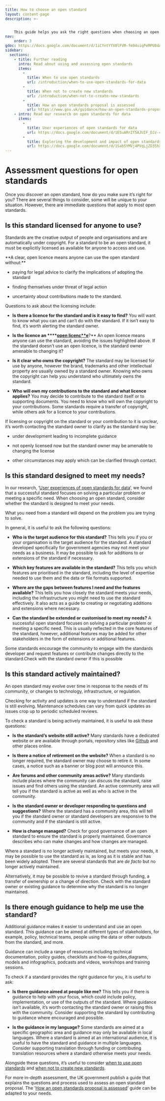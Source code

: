 ```yaml
---
title: How to choose an open standard
layout: content-page
description: >- 


    This guide helps you ask the right questions when choosing an open standard.
nav:
    order: 3
gdoc: https://docs.google.com/document/d/1iCYntYYX0lFVM-fm94siqPeMPU8dA_ctDQ2yewb9YQ8/edit?usp=sharing
sidebar:
  sections:
    - title: Further reading
      intro: Read about using and assessing open standards
      items:
        -          
          title: When to use open standards
          url: /introduction/when-to-use-open-standards-for-data
        -          
          title: When not to create new standards
          url: /introduction/when-not-to-create-new-standards
        -          
          title: How an open standards proposal is assessed
          url: https://www.gov.uk/guidance/how-an-open-standards-proposal-is-assessed
    - intro: Read our research on open standards for data
      items:
        -          
          title: User experiences of open standards for data
          url: https://docs.google.com/document/d/1E5uARrZf5AJUIF_DJz-42_793EY_Dwk7n7B3bMn3x5A/edit?usp=sharing
        -          
          title: Exploring the development and impact of open standards for data
          url: https://docs.google.com/document/d/1Sab5YMVj4PVqLjZD35hX8FTnMeeP6gLGG0xszuRMIaM/edit?usp=sharing
---
```



# Assessment questions for open standards

Once you discover an open standard, how do you make sure it’s right for you? There are several things to consider, some will be unique to your situation. However, there are immediate questions that apply to most open standards.

## Is this standard licensed for anyone to use?

Standards are the creative output of people and organisations and are automatically under copyright. For a standard to be an open standard, it must be explicitly licensed as available for anyone to access and use.

<div class="callout" markdown="1">
**A clear, open licence means anyone can use the open standard without:**

* paying for legal advice to clarify the implications of adopting the standard

* finding themselves under threat of legal action

* uncertainty about contributions made to the standard.
</div>

Questions to ask about the licensing include:

* **Is there a licence for the standard and is it easy to find?** You will want to know what you can and can’t do with the standard. If it isn’t easy to find, it’s worth alerting the standard owner.

* **Is the licence an ****[open licenc**e](http://opendefinition.org/guide/)**?** An open licence means anyone can use the standard, avoiding the issues highlighted above. If the standard doesn’t use an open licence, is the standard owner amenable to changing it?

* **Is it clear who owns the copyright?** The standard may be licensed for use by anyone, however the brand, trademarks and other intellectual property are usually owned by a standard owner. Knowing who owns the copyright can help you understand who ultimately owns the standard.

* **Who will own my contributions to the standard and what licence applies?** You may decide to contribute to the standard itself or to supporting documents. You need to know who will own the copyright to your contributions. Some standards require a transfer of copyright, while others ask for a licence to your contributions.

If licensing or copyright on the standard or your contribution to it is unclear, it’s worth contacting the standard owner to clarify as the standard may be:

* under development leading to incomplete guidance

* not openly licensed now but the standard owner may be amenable to changing the license

* other circumstances may apply which can be clarified through contact.

## Is this standard designed to meet my needs?

In our research, ‘[User experiences of open standards for data](https://docs.google.com/document/d/1E5uARrZf5AJUIF_DJz-42_793EY_Dwk7n7B3bMn3x5A/edit?usp=sharing)’, we found that a successful standard focuses on solving a particular problem or meeting a specific need. When choosing an open standard, consider whether the standard is designed to meet your needs.

What you need from a standard will depend on the problem you are trying to solve. 

In general, it is useful to ask the following questions:

* **Who is the target audience for this standard?** This tells you if you or your organisation is the target audience for the standard. A standard developed specifically for government agencies may not meet your needs as a business. It may be possible to ask for additions to or extensions of the standard if necessary.

* **Which key features are available in the standard?** This tells you which features are prioritised in the standard, including the level of expertise needed to use them and the data or file formats supported.

* **Where are the gaps between features I need and the features available?** This tells you how closely the standard meets your needs, including the infrastructure you might need to use the standard effectively. It also acts as a guide to creating or negotiating additions and extensions where necessary.

* **Can the standard be extended or customised to meet my needs?** A successful open standard focuses on solving a particular problem or meeting a specific need. This is usually reflected in the core features of the standard, however, additional features may be added for other stakeholders in the form of extensions or additional features.

Some standards encourage the community to engage with the standards developer and request features or contribute changes directly to the standard.Check with the standard owner if this is possible 

## Is this standard actively maintained?

An open standard may evolve over time in response to the needs of its community, or changes to technology, infrastructure, or regulation. 

Checking for activity and updates is one way to understand if the standard is still evolving. Maintenance schedules can vary from quick updates as issues crop up to periodic scheduled reviews.

To check a standard is being actively maintained, it is useful to ask these questions:

* **Is the standard’s website still active?** Many standards have a dedicated website or are available through portals, repository sites like [Github](https://github.com/) and other places online. 

* **Is there a notice of retirement on the website?** When a standard is no longer required, the standard owner may choose to retire it. In some cases, a notice such as a banner or blog post will announce this.

* **Are forums and other community areas active?** Many standards include places where the community can discuss the standard, raise issues and find others using the standard. An active community area will tell you if the standard is active as well as who is active in the community.

* **Is the standard owner or developer responding to questions and suggestions?** Where the standard has a community area, this will tell you if the standard owner or standard developers are responsive to the community and if the standard is still active.

* **How is change managed?** Check for good governance of an open standard to ensure the standard is properly maintained. Governance describes who can make changes and how changes are managed.

Where a standard is no longer actively maintained, but meets your needs, it may be possible to use the standard as is, as long as it is stable and has been widely adopted. There are several standards that are *de facto* but no longer actively maintained. 

Alternatively, it may be possible to revive a standard through funding, a transfer of ownership or a change of direction. Check with the standard owner or existing guidance to determine why the standard is no longer maintained. 

## Is there enough guidance to help me use the standard?

Additional guidance makes it easier to understand and use an open standard. This guidance can be aimed at different types of stakeholders, for example, policy, technical teams, people using the data or other outputs from the standard, and more. 

Guidance can include a range of resources including technical documentation, policy guides, checklists and how-to guides,diagrams, models and infographics, podcasts and videos, workshops and training sessions.

To check if a standard provides the right guidance for you, it is useful to ask:

* **Is there guidance aimed at people like me?** This tells you if there is guidance to help with your focus, which could include policy, implementation, or use of the outputs of the standard. Where guidance isn’t available, it’s worth contacting the standard owner or raising this with the community. Consider supporting the standard by contributing to guidance where encouraged and possible.

* **Is the guidance in my language?** Some standards are aimed at a specific geographic area and guidance may only be available in local languages. Where a standard is aimed at an international audience, it is useful to have the standard and guidance in multiple languages. Consider supporting translation through funding or contributing translation resources where a standard otherwise meets your needs.

Alongside these questions, it’s useful to consider [when to use open standards](/introduction/when-to-use-open-standards-for-data) and [when not to create new standards](/introduction/when-not-to-create-new-standards). 

For more in-depth assessment, the UK government publish a guide that explains the questions and process used to assess an open standard proposal. The ’[How an open standards proposal is assessed](https://www.gov.uk/guidance/how-an-open-standards-proposal-is-assessed)’ guide can be adapted to your needs.
